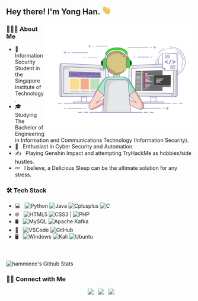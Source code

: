 <h2> Hey there! I'm Yong Han. <img src="https://github.com/hammieee/hammieee/blob/main/Hi.gif" width="25"></h2>
<img align="right" alt="GIF" src="https://github.com/hammieee/hammieee/blob/main/gif3.gif" width="400"/>

<h3> 👨🏻‍💻 About Me </h3>

- 🔭 &nbsp; Information Security Student in the Singapore Institute of Technology.
- 🎓 &nbsp; Studying The Bachelor of Engineering in Information and Communications Technology (Information Security).
- 🌱 &nbsp; Enthusiast in Cyber Security and Automation.
- ✍️ &nbsp; Playing Genshin Impact and attempting TryHackMe as hobbies/side hustles.
- 💤 &nbsp; I believe, a Delicious Sleep can be the ultimate solution for any stress. 

<h3>🛠 Tech Stack</h3>

- 💻 &nbsp; ![Python](https://img.shields.io/badge/-Python-456888?style=flat&logo=python&logoColor=white)  ![Java](https://img.shields.io/badge/-Java-F89820?style=flat&logo=java&logoColor=white)  ![Cplusplus](https://img.shields.io/badge/-C++-0175C2?style=flat&logo=cplusplus&logoColor=white)  ![C](https://img.shields.io/badge/-C%20Language-0175C2?style=flat&logo=c&logoColor=white)  
- 🌐 &nbsp; ![HTML5](https://img.shields.io/badge/-HTML5-E34F26?style=flat&logo=html5&logoColor=white)  ![CSS3](https://img.shields.io/badge/-CSS3-1572B6?style=flat&logo=css3) | ![PHP](https://img.shields.io/badge/-PHP-777BB4?style=flat&logo=php&logoColor=white)
- 🛢  &nbsp; ![MySQL](https://img.shields.io/badge/MySQL-4479A1?style=flat&logo=mysql&logoColor=white)  ![Apache Kafka](https://img.shields.io/badge/-Apache%20Kafka-231F20?style=flat&logo=apache-kafka&logoColor=white)
- 🔧 &nbsp; ![VSCode](https://img.shields.io/badge/-VSCode-007ACC?style=flat&logo=visual-studio-code&logoColor=white)  ![GitHub](https://img.shields.io/badge/-Github-181717?style=flat&logo=github&logoColor=white)
- 🖥 &nbsp; ![Windows](https://img.shields.io/badge/Windows-0078D6?style=flat&logo=windows&logoColor=white)  ![Kali](https://img.shields.io/badge/Kali-268BEE?style=flat&logo=kalilinux&logoColor=white)  ![Ubuntu](https://img.shields.io/badge/Ubuntu-E95420?style=flat&logo=ubuntu&logoColor=white)

</br>
<br>

<img align="center" src="https://github-readme-stats.vercel.app/api?username=hammieee&include_all_commits=true&count_private=true&show_icons=true&line_height=20&title_color=7A7ADB&icon_color=2234AE&text_color=D3D3D3&bg_color=0,000000,130F40" alt="hammieee's Github Stats">

</br>

<h3> 🤝🏻 Connect with Me </h3>

<p align="center">
<!--&nbsp; <a href="https://twitter.com/_souvik_guria" target="_blank" rel="noopener noreferrer"><img src="https://img.icons8.com/plasticine/100/000000/twitter.png" width="50" /></a>  -->
&nbsp; <a href="https://www.linkedin.com/in/wong-yong-han/" target="_blank" rel="noopener noreferrer"><img src="https://img.icons8.com/plasticine/100/000000/linkedin.png" width="50" /></a>
&nbsp; <a href="mailto: tomwong2510@gmail. com" target="_blank" rel="noopener noreferrer"><img src="https://img.icons8.com/plasticine/100/000000/gmail.png"  width="50" /></a>
&nbsp; <a href="https://www.instagram.com/mougyoughau/" target="_blank" rel="noopener noreferrer"><img src="https://img.icons8.com/plasticine/100/000000/instagram-new.png" width="50" /></a>  
</p>

<!--
![Top Langs](https://github-readme-stats.vercel.app/api/top-langs/?username=hammieee&layout=compact&text_color=daf7dc&bg_color=151515)

#### **Visitor Count**
 ![Visitor Count](https://profile-counter.glitch.me/{hammieee}/count.svg)

⭐️ From [devSouvik](https://github.com/devSouvik)

**hammieee/hammieee** is a ✨ _special_ ✨ repository because its `README.md` (this file) appears on your GitHub profile.

Here are some ideas to get you started:

- 🔭 I’m currently working on ...
- 🌱 I’m currently learning ...
- 👯 I’m looking to collaborate on ...
- 🤔 I’m looking for help with ...
- 💬 Ask me about ...
- 📫 How to reach me: ...
- 😄 Pronouns: ...
- ⚡ Fun fact: ...
-->
